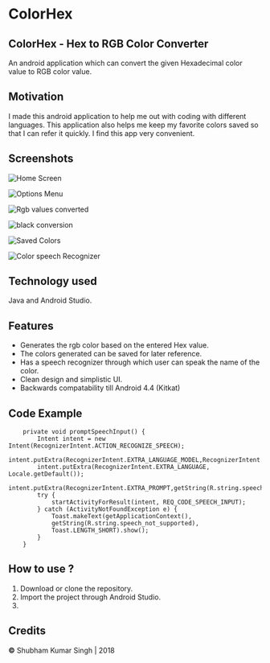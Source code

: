 # ColorHex
## ColorHex - Hex to RGB Color Converter

An android application which can convert the given Hexadecimal color value to RGB color value.

## Motivation
I made this android application to help me out with coding with different languages. This application also helps me keep my favorite colors saved so that I can refer it quickly. I find this app very convenient.

## Screenshots

![Home Screen](https://github.com/Shubham0812/ColorHex/blob/master/assets/screenshots/intro.png)

![Options Menu](https://github.com/Shubham0812/ColorHex/blob/master/assets/screenshots/options.png)

![Rgb values converted](https://github.com/Shubham0812/ColorHex/blob/master/assets/screenshots/blue_conver.png)

![black conversion](https://github.com/Shubham0812/ColorHex/blob/master/assets/screenshots/black_convert.png)

![Saved Colors](https://github.com/Shubham0812/ColorHex/blob/master/assets/screenshots/saved_colors.png)

![Color speech Recognizer](https://github.com/Shubham0812/ColorHex/blob/master/assets/screenshots/color_speaker.png)


## Technology used
 Java and Android Studio.

## Features
- Generates the rgb color based on the entered Hex value.
- The colors generated can be saved for later reference.
- Has a speech recognizer through which user can speak the name of the color. 
- Clean design and simplistic UI.
- Backwards compatability till Android 4.4 (Kitkat)


## Code Example
```
    private void promptSpeechInput() {
        Intent intent = new Intent(RecognizerIntent.ACTION_RECOGNIZE_SPEECH);
        intent.putExtra(RecognizerIntent.EXTRA_LANGUAGE_MODEL,RecognizerIntent.LANGUAGE_MODEL_FREE_FORM);
        intent.putExtra(RecognizerIntent.EXTRA_LANGUAGE, Locale.getDefault());
        intent.putExtra(RecognizerIntent.EXTRA_PROMPT,getString(R.string.speech_prompt));
        try {
            startActivityForResult(intent, REQ_CODE_SPEECH_INPUT);
        } catch (ActivityNotFoundException e) {
			Toast.makeText(getApplicationContext(),
			getString(R.string.speech_not_supported),
			Toast.LENGTH_SHORT).show();
        }
    }
```

## How to use ?
1. Download or clone the repository.
2. Import the project through Android Studio.
3. 

## Credits
**©** Shubham Kumar Singh | 2018